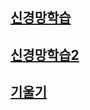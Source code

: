 [신경망학습](https://blog.naver.com/bigdonggong/223590733326)
-------------------

[신경망학습2](https://blog.naver.com/bigdonggong/223592785389)
---------------------

[기울기](https://blog.naver.com/bigdonggong/223597045618)
----------------------
